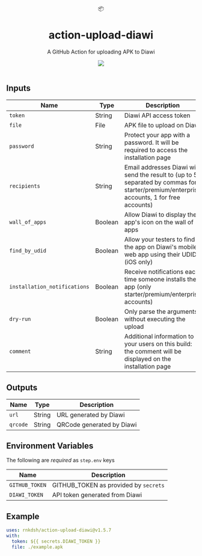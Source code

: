 <div align="center">
  📦
</div>
<h1 align="center">
  action-upload-diawi
</h1>

<p align="center">
   A GitHub Action for uploading APK to Diawi
</p>

<div align="center">
  <a href="https://github.com/rnkdsh/action-upload-diawi/actions">
		<img src="https://github.com/rnkdsh/action-upload-diawi/workflows/Main/badge.svg"/>
	</a>
</div>

<br />

## Inputs

| Name                         | Type    | Description                                                                                                                              |
| ---------------------------- | ------- | ---------------------------------------------------------------------------------------------------------------------------------------- |
| `token`                      | String  | Diawi API access token                                                                                                                   |
| `file`                       | File    | APK file to upload on Diawi                                                                                                              |
| `password`                   | String  | Protect your app with a password. It will be required to access the installation page                                                    |
| `recipients`                 | String  | Email addresses Diawi will send the result to (up to 5 separated by commas for starter/premium/enterprise accounts, 1 for free accounts) |
| `wall_of_apps`               | Boolean | Allow Diawi to display the app's icon on the wall of apps                                                                                |
| `find_by_udid`               | Boolean | Allow your testers to find the app on Diawi\'s mobile web app using their UDID (iOS only)                                                |
| `installation_notifications` | Boolean | Receive notifications each time someone installs the app (only starter/premium/enterprise accounts)                                      |
| `dry-run`                    | Boolean | Only parse the arguments without executing the upload                                                                                    |
| `comment`                    | String  | Additional information to your users on this build: the comment will be displayed on the installation page                               |

## Outputs

| Name     | Type   | Description               |
| -------- | ------ | ------------------------- |
| `url`    | String | URL generated by Diawi    |
| `qrcode` | String | QRCode generated by Diawi |

## Environment Variables

The following are _required_ as `step.env` keys

| Name           | Description                           |
| -------------- | ------------------------------------- |
| `GITHUB_TOKEN` | GITHUB_TOKEN as provided by `secrets` |
| `DIAWI_TOKEN`  | API token generated from Diawi        |

## Example

```yaml
uses: rnkdsh/action-upload-diawi@v1.5.7
with:
  token: ${{ secrets.DIAWI_TOKEN }}
  file: ./example.apk
```
